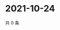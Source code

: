 # 2021-10-24

共 0 条

<!-- BEGIN WEIBO -->
<!-- 最后更新时间 Sun Oct 24 2021 12:17:57 GMT+0800 (China Standard Time) -->

<!-- END WEIBO -->
